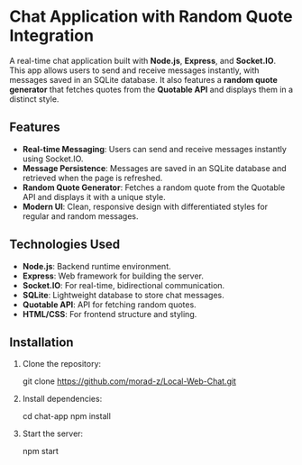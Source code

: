 # Chat Application with Random Quote Integration

A real-time chat application built with **Node.js**, **Express**, and **Socket.IO**. This app allows users to send and receive messages instantly, with messages saved in an SQLite database. It also features a **random quote generator** that fetches quotes from the **Quotable API** and displays them in a distinct style.

## Features

- **Real-time Messaging**: Users can send and receive messages instantly using Socket.IO.
- **Message Persistence**: Messages are saved in an SQLite database and retrieved when the page is refreshed.
- **Random Quote Generator**: Fetches a random quote from the Quotable API and displays it with a unique style.
- **Modern UI**: Clean, responsive design with differentiated styles for regular and random messages.

## Technologies Used

- **Node.js**: Backend runtime environment.
- **Express**: Web framework for building the server.
- **Socket.IO**: For real-time, bidirectional communication.
- **SQLite**: Lightweight database to store chat messages.
- **Quotable API**: API for fetching random quotes.
- **HTML/CSS**: For frontend structure and styling.

## Installation

1. Clone the repository:

   git clone https://github.com/morad-z/Local-Web-Chat.git
   
2. Install dependencies:

   cd chat-app
   npm install

4. Start the server:
   
   npm start

